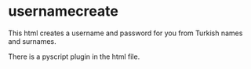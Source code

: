 # usernamecreate
This html creates a username and password for you from Turkish names and surnames.

There is a pyscript plugin in the html file.
